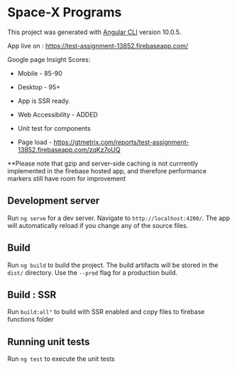 # Space-X Programs

This project was generated with [Angular CLI](https://github.com/angular/angular-cli) version 10.0.5.

App live on : https://test-assignment-13852.firebaseapp.com/

Google page Insight Scores:
- Mobile - 85-90
- Desktop - 95+


- App is SSR ready.
- Web Accessibility - ADDED
- Unit test for components
- Page load - https://gtmetrix.com/reports/test-assignment-13852.firebaseapp.com/zqKz7oUQ

**Please note that gzip and server-side caching is not currrently implemented in the firebase hosted app, and therefore performance markers still have room for improvement


## Development server

Run `ng serve` for a dev server. Navigate to `http://localhost:4200/`. The app will automatically reload if you change any of the source files.

## Build

Run `ng build` to build the project. The build artifacts will be stored in the `dist/` directory. Use the `--prod` flag for a production build.

## Build : SSR

Run `build:all"` to build with SSR enabled and copy files to firebase functions folder

## Running unit tests

Run `ng test` to execute the unit tests

